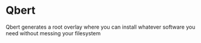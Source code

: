 # Qbert
Qbert generates a root overlay where you can install whatever software you need without messing your filesystem
